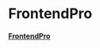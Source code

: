 # FrontendPro
<h4><a href="https://www.frontendpro.dev/prajwalhc-18/my-solutions">FrontendPro</a></h4>


